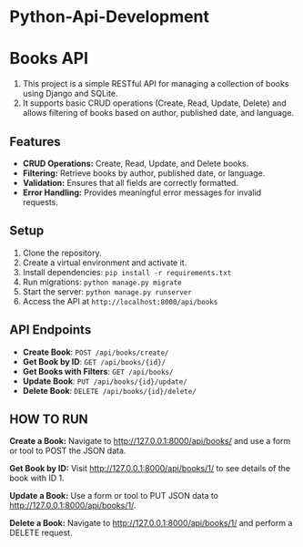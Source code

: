 # Python-Api-Development

# Books API

1. This project is a simple RESTful API for managing a collection of books using Django and SQLite.
2. It supports basic CRUD operations (Create, Read, Update, Delete) and allows filtering of books based on author, published date, and language.


## Features

- **CRUD Operations:** Create, Read, Update, and Delete books.
- **Filtering:** Retrieve books by author, published date, or language.
- **Validation:** Ensures that all fields are correctly formatted.
- **Error Handling:** Provides meaningful error messages for invalid requests.

## Setup

1. Clone the repository.
2. Create a virtual environment and activate it.
3. Install dependencies: `pip install -r requirements.txt`
4. Run migrations: `python manage.py migrate`
5. Start the server: `python manage.py runserver`
6. Access the API at `http://localhost:8000/api/books`

## API Endpoints

- **Create Book**: `POST /api/books/create/`
- **Get Book by ID**: `GET /api/books/{id}/`
- **Get Books with Filters**: `GET /api/books/`
- **Update Book**: `PUT /api/books/{id}/update/`
- **Delete Book**: `DELETE /api/books/{id}/delete/`




## HOW TO RUN


**Create a Book:** Navigate to http://127.0.0.1:8000/api/books/ and use a form or tool to POST the JSON data.

**Get Book by ID:** Visit http://127.0.0.1:8000/api/books/1/ to see details of the book with ID 1.

**Update a Book:** Use a form or tool to PUT JSON data to http://127.0.0.1:8000/api/books/1/.

**Delete a Book:** Navigate to http://127.0.0.1:8000/api/books/1/ and perform a DELETE request.

